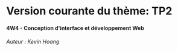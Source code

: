 # Version courante du thème: TP2
#### 4W4 - Conception d'interface et développement Web
###### Auteur : Kevin Hoang